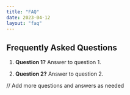 ```yaml
---
title: "FAQ"
date: 2023-04-12
layout: "faq"
---
```



## Frequently Asked Questions

1. **Question 1?**
Answer to question 1.

2. **Question 2?**
Answer to question 2.

// Add more questions and answers as needed

